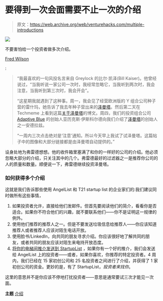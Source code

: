 # 要得到一次会面需要不止一次的介绍

> 原文：<https://web.archive.org/web/venturehacks.com/multiple-introductions>

![](img/87bd2e72f955562b80ec70b2f4cf3df3.png)

不要害怕给一个投资者做多次介绍。

[Fred Wilson](https://web.archive.org/web/20221006030525/http://www.avc.com/a_vc/2008/0a6/trying-zemanta.html)

:

> “我最喜欢的一句风投名言来自 Greylock 的比尔·凯泽(Bill Kaiser)。他曾经说过，“当我听说一家公司一次时，我经常忽略它，当我听到两次时，我会注意，当我听到第三次时，我会开会”。
> 
> “这星期我就遇到了这种事。周一，我会见了经营欧洲版的 Y 组合公司种子营的雷什玛，她告诉了我去年种子营出来的[泽曼塔](https://web.archive.org/web/20221006030525/http://www.zemanta.com/)。然后第二天在 Techmeme 上看到这篇[关于泽曼塔](https://web.archive.org/web/20221006030525/http://www.webware.com/8301-1_109-9957395-2.html)的博文。周四，我们的投资组合公司 [Adaptive Blue](https://web.archive.org/web/20221006030525/http://www.adaptiveblue.com/) 的创始人亚历克斯·伊斯科尔德向我们介绍了[泽曼塔](https://web.archive.org/web/20221006030525/http://www.zemanta.com/)的创始人之一安德拉兹。
> 
> “一周内三次点击绝对是‘注意’通知。所以今天早上我试了试泽曼塔。这篇帖子中的图像和大部分链接都是由泽曼塔自动提供的。”

设身处地为弗雷德想想。他的收件箱里塞满了和你的一样好的公司的介绍。他必须忽略大部分的介绍，只关注其中的几个。弗雷德最好的过滤器之一是推荐你公司的人的质量和数量。顺便说一下，弗雷德继续投资泽曼塔。

### 如何获得多个介绍

这就是我们告诉那些使用 AngelList 和 T21 startup list 的企业家们的:我们建议同时做所有这些事情，

1.  如果投资者允许，直接给他们发邮件。但首先要阅读他们的简介，看看你是否适合。如果你不符合他们的兴趣，就不要联系他们——你不是证明这一规律的例外。
2.  使用他们推荐的推荐人之一。但是不要发送垃圾信息给推荐人——你应该知道推荐人或者推荐人应该对陌生电话开放。
3.  使用脸书/LinkedIn，向共同的朋友寻求介绍。你应该很好地了解共同的朋友，或者共同的朋友应该对陌生来电持开放态度。
4.  [将你的电梯间推介发送到 StartupList](https://web.archive.org/web/20221006030525/http://venturehacks.wufoo.com/forms/x7x3p9/) ，如果你有一个好的推介，我们会发送给 AngelList 上的投资者——或者，如果你喜欢，你推荐的特定投资者。4 周内，我们已经在 15 家初创公司和 25 名投资者之间进行了介绍，并获得了 1 家初创公司的资金。更妙的是，有了 StartupList，*投资者来找你*。

这里的意思并不是你应该不停地打扰投资者——意思是通常要试三次才能见一次面。

**主题** [介绍](https://web.archive.org/web/20221006030525/https://venturehacks.com/topics/introductions)